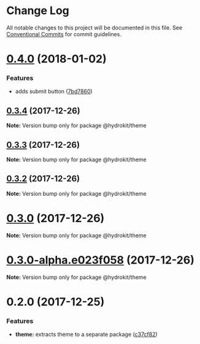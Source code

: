 # Change Log

All notable changes to this project will be documented in this file.
See [Conventional Commits](https://conventionalcommits.org) for commit guidelines.

<a name="0.4.0"></a>
# [0.4.0](https://github.com/aimed/hydrokit/compare/v0.3.4...v0.4.0) (2018-01-02)


### Features

* adds submit button ([7bd7860](https://github.com/aimed/hydrokit/commit/7bd7860))




<a name="0.3.4"></a>
## [0.3.4](https://github.com/aimed/hydrokit/compare/v0.3.3...v0.3.4) (2017-12-26)




**Note:** Version bump only for package @hydrokit/theme

<a name="0.3.3"></a>
## [0.3.3](https://github.com/aimed/hydrokit/compare/v0.3.2...v0.3.3) (2017-12-26)




**Note:** Version bump only for package @hydrokit/theme

<a name="0.3.2"></a>
## [0.3.2](https://github.com/aimed/hydrokit/compare/v0.3.1...v0.3.2) (2017-12-26)




**Note:** Version bump only for package @hydrokit/theme

<a name="0.3.0"></a>
# [0.3.0](https://github.com/aimed/hydrokit/compare/v0.2.0...v0.3.0) (2017-12-26)




**Note:** Version bump only for package @hydrokit/theme

<a name="0.3.0-alpha.e023f058"></a>
# [0.3.0-alpha.e023f058](https://github.com/aimed/hydrokit/compare/v0.2.0...v0.3.0-alpha.e023f058) (2017-12-26)




**Note:** Version bump only for package @hydrokit/theme

<a name="0.2.0"></a>
# 0.2.0 (2017-12-25)


### Features

* **theme:** extracts theme to a separate package ([c37cf82](https://github.com/aimed/hydrokit/commit/c37cf82))
